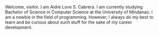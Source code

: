 Welcome, visitor. I am Aidre Love S. Cabrera. I am currently studying Bachelor of Science in Computer Science at the University of Mindanao. I am a newbie in the field of programming. However, I always do my best to learn and be curious about such stuff for the sake of my career development.

